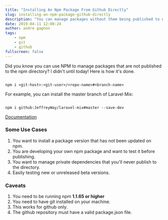```yaml
---
title: "Installing An Npm Package From Github Directly"
slug: installing-an-npm-package-github-directly
description: "You can manage packages without them being published to npm!"
date: 2019-04-11 12:08:24
author: andre gagnon
tags:
    - npm
    - git
    - github
fullscreen: false
---
```


Did you know you can use NPM to manage packages that are not published to the npm directory? I didn't until today! Here is how it's done.

```shell

npm i <git-host>:<git-user>/<repo-name>#<branch-name>

```

For example, you can install the master branch of Laravel Mix:


```shell

npm i github:JeffreyWay/laravel-mix#master --save-dev

```

[Documentation](https://docs.npmjs.com/cli/install)

### Some Use Cases

1. You want to install a package version that has not been updated on npm.
2. You are developing your own npm package and want to test it before publishing.
3. You want to manage private dependencies that you'll never publish to the directory.
4. Easily testing new or unreleased beta versions.

### Caveats

1. You need to be running npm **1.1.65 or higher**
2. You need to have git installed on your machine. 
3. This works for github only.
4. The github repository must have a valid package.json file.
